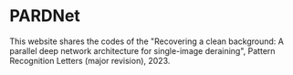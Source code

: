 # PARDNet
This website shares the codes of the "Recovering a clean background: A parallel deep network architecture for single-image deraining", Pattern Recognition Letters (major revision), 2023.
